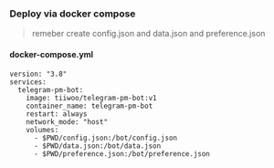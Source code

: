 
### Deploy via docker compose

> remeber create config.json and data.json and preference.json

#### docker-compose.yml
```
version: "3.8" 
services:
  telegram-pm-bot:
    image: tiiwoo/telegram-pm-bot:v1
    container_name: telegram-pm-bot
    restart: always
    network_mode: "host"
    volumes:
      - $PWD/config.json:/bot/config.json
      - $PWD/data.json:/bot/data.json
      - $PWD/preference.json:/bot/preference.json
```
